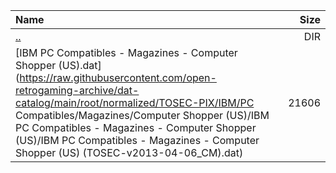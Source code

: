 |Name|Size|
|:---|---:|
|[..](../index.html)|DIR|
|[IBM PC Compatibles - Magazines - Computer Shopper (US).dat](https://raw.githubusercontent.com/open-retrogaming-archive/dat-catalog/main/root/normalized/TOSEC-PIX/IBM/PC Compatibles/Magazines/Computer Shopper (US)/IBM PC Compatibles - Magazines - Computer Shopper (US)/IBM PC Compatibles - Magazines - Computer Shopper (US) (TOSEC-v2013-04-06_CM).dat)|21606|
